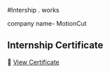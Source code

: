 #Intership . works

company name- MotionCut

## Internship Certificate
📄 [View Certificate](https://github.com/amisha-singh12/Frontend-internship/raw/main/motion%20cut%20internship%20certificate.pdf)

